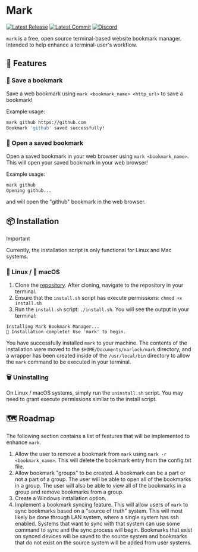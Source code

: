 # Mark

[![Latest Release](https://img.shields.io/github/v/release/narlock/mark)](https://github.com/narlock/mark/releases/)
[![Latest Commit](https://img.shields.io/github/last-commit/narlock/mark)](https://github.com/narlock/mark/commits/main)
[![Discord](https://discordapp.com/api/guilds/821757961830793236/widget.png?style=shield)](https://discord.gg/eEbEYbXaNS)

`mark` is a free, open source terminal-based website bookmark manager. Intended to help enhance a terminal-user's workflow.

## 🚀 Features

### 💾 Save a bookmark
Save a web bookmark using `mark <bookmark_name> <http_url>` to save a bookmark!

Example usage:
```sh
mark github https://github.com
Bookmark 'github' saved successfully!
```

### 📍 Open a saved bookmark
Open a saved bookmark in your web browser using `mark <bookmark_name>`. This will open your saved bookmark in your web browser!

Example usage:
```sh
mark github
Opening github...
```
and will open the "github" bookmark in the web browser.

## 📦 Installation

> [!IMPORTANT]  
> Currently, the installation script is only functional for Linux and Mac systems.

### 🐧 Linux / 🍎 macOS
1. Clone the [repository](https://github.com/narlock/mark). After cloning, navigate to the repository in your terminal.
2. Ensure that the `install.sh` script has execute permissions: `chmod +x install.sh`
3. Run the `install.sh` script: `./install.sh`. You will see the output in your terminal:

```
Installing Mark Bookmark Manager...
🚀 Installation complete! Use 'mark' to begin.
```

You have successfully installed `mark` to your machine. The contents of the installation were moved to the `$HOME/Documents/narlock/mark` directory, and a wrapper has been created inside of the `/usr/local/bin` directory to allow the `mark` command to be executed in your terminal.

### 🗑️ Uninstalling

On Linux / macOS systems, simply run the `uninstall.sh` script. You may need to grant execute permissions similar to the install script.

## 🗺️ Roadmap
The following section contains a list of features that will be implemented to enhance `mark`.
1. Allow the user to remove a bookmark from `mark` using `mark -r <bookmark_name>`. This will delete the bookmark entry from the config.txt file.
2. Allow bookmark "groups" to be created. A bookmark can be a part or not a part of a group. The user will be able to open all of the bookmarks in a group. The user will also be able to view all of the bookmarks in a group and remove bookmarks from a group.
3. Create a Windows installation option.
4. Implement a bookmark syncing feature. This will allow users of `mark` to sync bookmarks based on a "source of truth" system. This will most likely be done through LAN system, where a single system has ssh enabled. Systems that want to sync with that system can use some command to sync and the sync process will begin. Bookmarks that exist on synced devices will be saved to the source system and bookmarks that do not exist on the source system will be added from user systems.